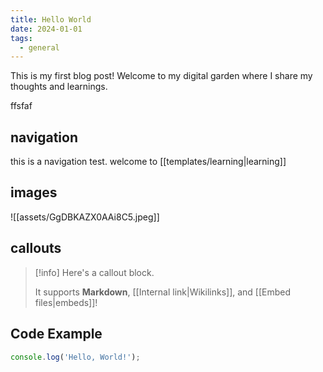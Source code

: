 ```yaml
---
title: Hello World
date: 2024-01-01
tags:
  - general
---
```

This is my first blog post! Welcome to my digital garden where I share my thoughts and learnings.

ffsfaf

## navigation

this is a navigation test. welcome to [[templates/learning|learning]]

## images
![[assets/GgDBKAZX0AAi8C5.jpeg]]

## callouts
> [!info] Here's a callout block. 
> 
> It supports **Markdown**, [[Internal link|Wikilinks]], and [[Embed files|embeds]]!
## Code Example

```javascript
console.log('Hello, World!');
